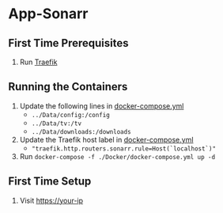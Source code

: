 # App-Sonarr

## First Time Prerequisites

1. Run [Traefik](https://github.com/mattlombana/App-Traefik)

## Running the Containers

1. Update the following lines in [docker-compose.yml](./Docker/docker-compose.yml)
    * `../Data/config:/config`
    * `../Data/tv:/tv`
    * `../Data/downloads:/downloads`
2. Update the Traefik host label in [docker-compose.yml](./Docker/docker-compose.yml)
    * ``"traefik.http.routers.sonarr.rule=Host(`localhost`)"``
3. Run `docker-compose -f ./Docker/docker-compose.yml up -d`

## First Time Setup

1. Visit <https://your-ip>
